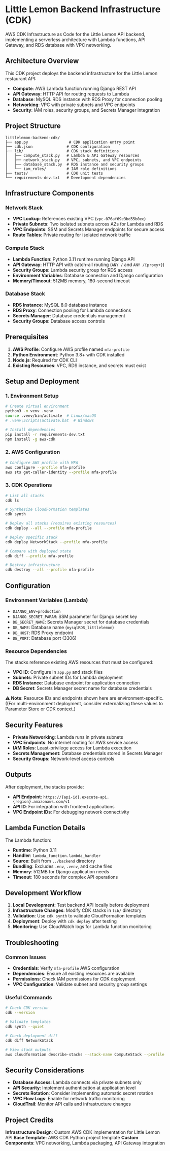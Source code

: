 
# Little Lemon Backend Infrastructure (CDK)

AWS CDK Infrastructure as Code for the Little Lemon API backend, implementing a serverless architecture with Lambda functions, API Gateway, and RDS database with VPC networking.

## Architecture Overview

This CDK project deploys the backend infrastructure for the Little Lemon restaurant API:

- **Compute**: AWS Lambda function running Django REST API
- **API Gateway**: HTTP API for routing requests to Lambda
- **Database**: MySQL RDS instance with RDS Proxy for connection pooling
- **Networking**: VPC with private subnets and VPC endpoints
- **Security**: IAM roles, security groups, and Secrets Manager integration

## Project Structure

```
littlelemon-backend-cdk/
├── app.py                  # CDK application entry point
├── cdk.json               # CDK configuration
├── lib/                   # CDK stack definitions
│   ├── compute_stack.py   # Lambda & API Gateway resources
│   ├── network_stack.py   # VPC, subnets, and VPC endpoints  
│   ├── database_stack.py  # RDS instance and security groups
│   └── iam_roles/         # IAM role definitions
├── tests/                 # CDK unit tests
└── requirements-dev.txt   # Development dependencies
```

## Infrastructure Components

### Network Stack
- **VPC Lookup**: References existing VPC (`vpc-076af69e3bd55b0ee`)
- **Private Subnets**: Two isolated subnets across AZs for Lambda and RDS
- **VPC Endpoints**: SSM and Secrets Manager endpoints for secure access
- **Route Tables**: Private routing for isolated network traffic

### Compute Stack  
- **Lambda Function**: Python 3.11 runtime running Django API
- **API Gateway**: HTTP API with catch-all routing (`ANY /` and `ANY /{proxy+}`)
- **Security Groups**: Lambda security group for RDS access
- **Environment Variables**: Database connection and Django configuration
- **Memory/Timeout**: 512MB memory, 180-second timeout

### Database Stack
- **RDS Instance**: MySQL 8.0 database instance
- **RDS Proxy**: Connection pooling for Lambda connections
- **Secrets Manager**: Database credentials management
- **Security Groups**: Database access controls

## Prerequisites

1. **AWS Profile**: Configure AWS profile named `mfa-profile`
2. **Python Environment**: Python 3.8+ with CDK installed
3. **Node.js**: Required for CDK CLI
4. **Existing Resources**: VPC, RDS instance, and secrets must exist

## Setup and Deployment

### 1. Environment Setup
```bash
# Create virtual environment
python3 -m venv .venv
source .venv/bin/activate  # Linux/macOS
# .venv\Scripts\activate.bat  # Windows

# Install dependencies  
pip install -r requirements-dev.txt
npm install -g aws-cdk
```

### 2. AWS Configuration
```bash
# Configure AWS profile with MFA
aws configure --profile mfa-profile
aws sts get-caller-identity --profile mfa-profile
```

### 3. CDK Operations
```bash
# List all stacks
cdk ls

# Synthesize CloudFormation templates
cdk synth

# Deploy all stacks (requires existing resources)
cdk deploy --all --profile mfa-profile

# Deploy specific stack
cdk deploy NetworkStack --profile mfa-profile

# Compare with deployed state
cdk diff --profile mfa-profile

# Destroy infrastructure
cdk destroy --all --profile mfa-profile
```

## Configuration

### Environment Variables (Lambda)
- `DJANGO_ENV=production`
- `DJANGO_SECRET_PARAM`: SSM parameter for Django secret key
- `DB_SECRET_NAME`: Secrets Manager secret for database credentials
- `DB_NAME`: Database name (`mysqlRDS_littlelemon`)
- `DB_HOST`: RDS Proxy endpoint
- `DB_PORT`: Database port (3306)

### Resource Dependencies
The stacks reference existing AWS resources that must be configured:
- **VPC ID**: Configure in `app.py` and stack files
- **Subnets**: Private subnet IDs for Lambda deployment
- **RDS Instance**: Database endpoint for application connection
- **DB Secret**: Secrets Manager secret name for database credentials

**⚠️ Note**: Resource IDs and endpoints shown here are environment-specific. 
((For multi-environment deployment, consider externalizing these values to Parameter Store or CDK context.)

## Security Features

- **Private Networking**: Lambda runs in private subnets
- **VPC Endpoints**: No internet routing for AWS service access
- **IAM Roles**: Least-privilege access for Lambda execution
- **Secrets Management**: Database credentials stored in Secrets Manager
- **Security Groups**: Network-level access controls

## Outputs

After deployment, the stacks provide:
- **API Endpoint**: `https://{api-id}.execute-api.{region}.amazonaws.com/v1`
- **API ID**: For integration with frontend applications
- **VPC Endpoint IDs**: For debugging network connectivity

## Lambda Function Details

The Lambda function:
- **Runtime**: Python 3.11
- **Handler**: `lambda_function.lambda_handler`
- **Source**: Built from `../backend` directory
- **Bundling**: Excludes `.env`, `.venv`, and cache files
- **Memory**: 512MB for Django application needs
- **Timeout**: 180 seconds for complex API operations

## Development Workflow

1. **Local Development**: Test backend API locally before deployment
2. **Infrastructure Changes**: Modify CDK stacks in `lib/` directory
3. **Validation**: Use `cdk synth` to validate CloudFormation templates
4. **Deployment**: Deploy with `cdk deploy` after testing
5. **Monitoring**: Use CloudWatch logs for Lambda function monitoring

## Troubleshooting

### Common Issues
- **Credentials**: Verify `mfa-profile` AWS configuration
- **Dependencies**: Ensure all existing resources are available
- **Permissions**: Check IAM permissions for CDK deployment
- **VPC Configuration**: Validate subnet and security group settings

### Useful Commands
```bash
# Check CDK version
cdk --version

# Validate templates
cdk synth --quiet

# Check deployment diff
cdk diff NetworkStack

# View stack outputs
aws cloudformation describe-stacks --stack-name ComputeStack --profile mfa-profile
```

## Security Considerations

- **Database Access**: Lambda connects via private subnets only
- **API Security**: Implement authentication at application level
- **Secrets Rotation**: Consider implementing automatic secret rotation
- **VPC Flow Logs**: Enable for network traffic monitoring
- **CloudTrail**: Monitor API calls and infrastructure changes

## Project Credits

**Infrastructure Design**: Custom AWS CDK implementation for Little Lemon API
**Base Template**: AWS CDK Python project template
**Custom Components**: VPC networking, Lambda packaging, API Gateway integration
